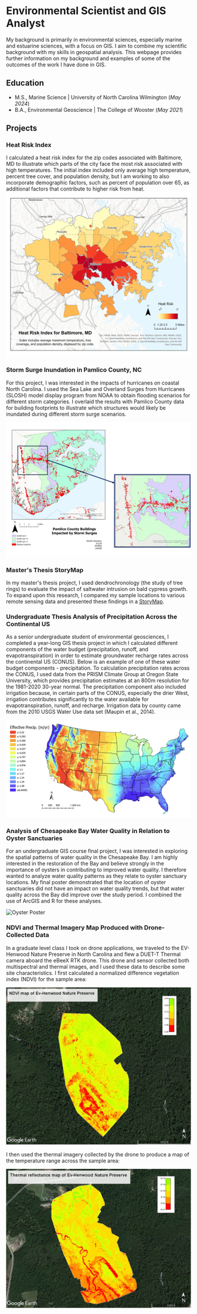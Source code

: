 # Environmental Scientist and GIS Analyst
My background is primarily in environmental sciences, especially marine and estuarine sciences, with a focus on GIS. I aim to combine my scientific background with my skills in geospatial analysis. This webpage provides further information on my background and examples of some of the outcomes of the work I have done in GIS.

## Education
- M.S., Marine Science | University of North Carolina Wilmington (_May 2024_)
- B.A., Environmental Geoscience | The College of Wooster (_May 2021_)

## Projects
### Heat Risk Index

   I calculated a heat risk index for the zip codes associated with Baltimore, MD to illustrate which parts of the city face the most risk associated with high temperatures. The initial index included only average high temperature, percent tree cover, and population density, but I am working to also incorporate demographic factors, such as percent of population over 65, as additional factors that contribute to higher risk from heat.
![Heat Risk Index](/assets/hri_baltimore.jpg)

### Storm Surge Inundation in Pamlico County, NC

   For this project, I was interested in the impacts of hurricanes on coastal North Carolina. I used the Sea Lake and Overland Surges from Hurricanes (SLOSH) model display program from NOAA to obtain flooding scenarios for different storm categories. I overlaid the results with Pamlico County data for building footprints to illustrate which structures would likely be inundated during different storm surge scenarios.

   ![Pamlico Storm Surge](/assets/pamlico_ss.jpg)

### Master's Thesis StoryMap

   In my master's thesis project, I used dendrochronology (the study of tree rings) to evaluate the impact of saltwater intrusion on bald cypress growth. To expand upon this research, I compared my sample locations to various remote sensing data and presented these findings in a [StoryMap](https://arcg.is/CLifK).

### Undergraduate Thesis Analysis of Precipitation Across the Continental US

   As a senior undergraduate student of environmental geosciences, I completed a year-long GIS thesis project in which I calculated different components of the water budget (precipitation, runoff, and evapotranspiration) in order to estimate groundwater recharge rates across the continental US (CONUS). Below is an example of one of these water budget components - precipitation. To calculation precipitation rates across the CONUS, I used data from the PRISM Climate Group at Oregon State University, which provides precipitation estimates at an 800m resolution for the 1981-2020 30-year normal. The precipitation component also included irrigation because, in certain parts of the CONUS, especially the drier West, irrigation contributes significantly to the water available for evapotranspiration, runoff, and recharge. Irrigation data by county came from the 2010 USGS Water Use data set (Maupin et al., 2014).

   ![Effective Precipitation](/assets/effective_precip.jpg)
   
### Analysis of Chesapeake Bay Water Quality in Relation to Oyster Sanctuaries

   For an undergraduate GIS course final project, I was interested in exploring the spatial patterns of water quality in the Chesapeake Bay. I am highly interested in the restoration of the Bay and believe strongly in the importance of oysters in contributing to improved water quality. I therefore wanted to analyze water quality patterns as they relate to oyster sanctuary locations. My final poster demonstrated that the location of oyster sanctuaries did not have an impact on water quality trends, but that water quality across the Bay did improve over the study period. I combined the use of ArcGIS and R for these analyses.

   ![Oyster Poster](/assets/gis_oyster_poster.jpg)

### NDVI and Thermal Imagery Map Produced with Drone-Collected Data

   In a graduate level class I took on drone applications, we traveled to the EV-Henwood Nature Preserve in North Carolina and flew a DUET-T Thermal camera aboard the eBeeX RTK drone. This drone and sensor collected both multispectral and thermal images, and I used these data to describe some site characteristics. I first calculated a normalized difference vegetation index (NDVI) for the sample area:
   
   ![NDVI of EV-Henwood Nature Preserve](/assets/ndvi_ev-henwood.jpg)

   I then used the thermal imagery collected by the drone to produce a map of the temperature range across the sample area:

   ![Thermal Range of EV-Henwood Nature Preserve (F)](/assets/thermal_ev-henwood.jpg)
   

